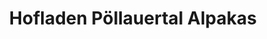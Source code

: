 ---
title: "Hofladen Pöllauertal Alpakas"
url: /poellau/hofladen-poellauertal-alpakas/
shop: Hofladen
---
